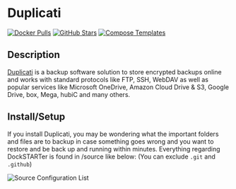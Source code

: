 # Duplicati

[![Docker Pulls](https://img.shields.io/docker/pulls/linuxserver/duplicati?style=flat-square&color=607D8B&label=docker%20pulls&logo=docker)](https://hub.docker.com/r/linuxserver/duplicati)
[![GitHub Stars](https://img.shields.io/github/stars/linuxserver/docker-duplicati?style=flat-square&color=607D8B&label=github%20stars&logo=github)](https://github.com/linuxserver/docker-duplicati)
[![Compose Templates](https://img.shields.io/static/v1?style=flat-square&color=607D8B&label=compose&message=templates)](https://github.com/GhostWriters/DockSTARTer/tree/master/compose/.apps/duplicati)

## Description

[Duplicati](https://www.duplicati.com/) is a backup software solution to store encrypted backups online and works with standard protocols like FTP, SSH, WebDAV as well as popular services like Microsoft OneDrive, Amazon Cloud Drive & S3, Google Drive, box, Mega, hubiC and many others.

## Install/Setup

If you install Duplicati, you may be wondering what the important folders and files are to backup in case something goes wrong and you want to restore and be back up and running within minutes. Everything regarding DockSTARTer is found in /source like below: (You can exclude `.git` and `.github`)

![Source Configuration List](https://i.imgur.com/V2pyzW5.png)
